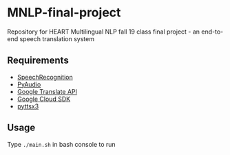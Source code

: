 # MNLP-final-project
Repository for HEART Multilingual NLP fall 19 class final project - an end-to-end speech translation system

## Requirements
* [SpeechRecognition](https://pypi.org/project/SpeechRecognition/)
* [PyAudio](https://pypi.org/project/PyAudio/)
* [Google Translate API](https://cloud.google.com/translate/docs/basic/setup-basic)
* [Google Cloud SDK](https://cloud.google.com/sdk/docs/downloads-interactive)
* [pyttsx3](https://pypi.org/project/pyttsx3/)

## Usage
Type `./main.sh` in bash console to run
